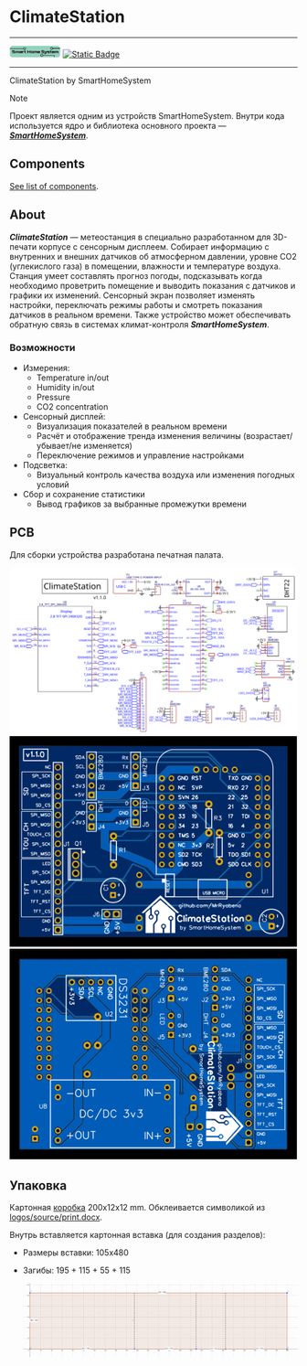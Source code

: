 # ClimateStation

---

[<img src="https://github.com/MrRyabena/SmartHomeSystem/blob/main/SHSlogos/PNG/SHS_inscr-light_mint.png" height="20"/>](https://github.com/MrRyabena/SmartHomeSystem)
[![Static Badge](https://img.shields.io/badge/Telegram-dev%20blog-blue)](https://t.me/SmartHomeSystem_dev)

---

ClimateStation by SmartHomeSystem

> [!NOTE]
> Проект является одним из устройств SmartHomeSystem. Внутри кода используется ядро и библиотека основного проекта — **_[SmartHomeSystem](https://github.com/MrRyabena/SmartHomeSystem)_**.</br>

## Components

[See list of components](/schemes/components/components_list.md).

## About

**_ClimateStation_** — метеостанция в специально разработанном для 3D-печати корпусе с сенсорным дисплеем. Собирает информацию с внутренних и внешних датчиков об атмосферном давлении, уровне CO2 (углекислого газа) в помещении, влажности и температуре воздуха. Станция умеет составлять прогноз погоды, подсказывать когда необходимо проветрить помещение и выводить показания с датчиков и графики их изменений. Сенсорный экран позволяет изменять настройки, переключать режимы работы и смотреть показания датчиков в реальном времени. Также устройство может обеспечивать обратную связь в системах климат-контроля **_SmartHomeSystem_**.

### Возможности

- Измерения:
  - Temperature in/out
  - Humidity in/out
  - Pressure
  - CO2 concentration
- Сенсорный дисплей:
  - Визуализация показателей в реальном времени
  - Расчёт и отображение тренда изменения величины (возрастает/убывает/не изменяется)
  - Переключение режимов и управление настройками
- Подсветка:
  - Визуальный контроль качества воздуха или изменения погодных условий
- Сбор и сохранение статистики
  - Вывод графиков за выбранные промежутки времени

## PCB
Для сборки устройства разработана печатная палата.

[![schematic_ClimateStation_v1.1.0.svg](schemes/PCB/schematic_ClimateStation_v1.1.0.svg)](schemes/PCB/schematic_ClimateStation_v1.1.0.svg)
[![schemes/PCB/PCB_TopSide.svg](schemes/PCB/PCB_TopSide.svg)](schemes/PCB/PCB_TopSide.svg)
[![schemes/PCB/PBC_BottomSide.svg](schemes/PCB/PBC_BottomSide.svg)](schemes/PCB/PBC_BottomSide.svg)

## Упаковка

Картонная [коробка](https://www.ozon.ru/product/kartonnaya-korobka-20h12h12-sm-korobka-dlya-upakovki-bizhuterii-i-yuvelirnyh-izdeliy-gofrokorob-384109582/) 200x12x12 mm. Обклеивается символикой из [logos/source/print.docx](logos/source/print.docx).

Внутрь вставляется картонная вставка (для создания разделов):

- Размеры вставки: 105x480
- Загибы: 195 + 115 + 55 + 115

  ![insert-scheme-2D.png](schemes/packaging/insert-scheme-2D.png)
